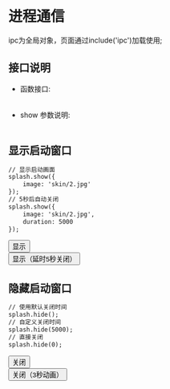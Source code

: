 ﻿# 进程通信
  ipc为全局对象，页面通过include('ipc')加载使用; 
  
  <link rel="stylesheet" type="text/css" href="docs/css/common.css" />
  <script src="docs/js/string.js" type="text/javascript" charset="utf-8"></script>
  <script src="docs/js/template.js" type="text/javascript" charset="utf-8"></script>
  <script src="docs/js/splash.js" type="text/javascript" charset="utf-8"></script>
  
## 接口说明
*    函数接口:

<table id="method" class="table" >
</table>

*    show 参数说明:
 <table id="settings" class="table" >
</table>
 
## 显示启动窗口

```html
// 显示启动画面
splash.show({
	image: 'skin/2.jpg'
});
// 5秒后自动关闭
splash.show({
	image: 'skin/2.jpg',
 	duration: 5000
});
```

<div class="row">
    <div class="col-xs-3">
      <button class="btn btn-outline-primary btn-block"  id="show">显示</button>
    </div>
    <div class="col-xs-3">
      <button class="btn btn-outline-primary btn-block"  id="showWithDelay">显示（延时5秒关闭）</button>
    </div>
</div>

## 隐藏启动窗口

```html
// 使用默认关闭时间
splash.hide(); 
// 自定义关闭时间
splash.hide(5000);
// 直接关闭
splash.hide(0); 
```

<div class="row">
    <div class="col-xs-3">
      <button class="btn btn-outline-primary btn-block"  id="hide">关闭</button>
    </div>
    <div class="col-xs-3">
      <button class="btn btn-outline-primary btn-block"  id="hideWithDelay">关闭（3秒动画）</button>
    </div>
</div>